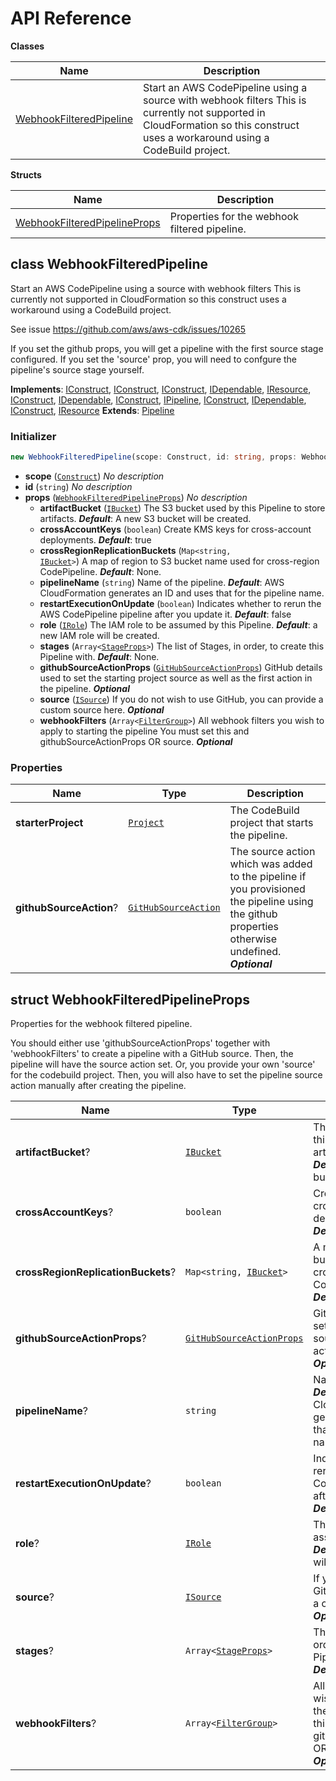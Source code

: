# API Reference

**Classes**

Name|Description
----|-----------
[WebhookFilteredPipeline](#webhook-filtered-pipeline-webhookfilteredpipeline)|Start an AWS CodePipeline using a source with webhook filters This is currently not supported in CloudFormation so this construct uses a workaround using a CodeBuild project.


**Structs**

Name|Description
----|-----------
[WebhookFilteredPipelineProps](#webhook-filtered-pipeline-webhookfilteredpipelineprops)|Properties for the webhook filtered pipeline.



## class WebhookFilteredPipeline  <a id="webhook-filtered-pipeline-webhookfilteredpipeline"></a>

Start an AWS CodePipeline using a source with webhook filters This is currently not supported in CloudFormation so this construct uses a workaround using a CodeBuild project.

See issue https://github.com/aws/aws-cdk/issues/10265

If you set the github props, you will get a pipeline with the first source
stage configured. If you set the 'source' prop, you will need to confgure the
pipeline's source stage yourself.

__Implements__: [IConstruct](#constructs-iconstruct), [IConstruct](#aws-cdk-core-iconstruct), [IConstruct](#constructs-iconstruct), [IDependable](#aws-cdk-core-idependable), [IResource](#aws-cdk-core-iresource), [IConstruct](#constructs-iconstruct), [IDependable](#aws-cdk-core-idependable), [IConstruct](#aws-cdk-core-iconstruct), [IPipeline](#aws-cdk-aws-codepipeline-ipipeline), [IConstruct](#constructs-iconstruct), [IDependable](#aws-cdk-core-idependable), [IConstruct](#aws-cdk-core-iconstruct), [IResource](#aws-cdk-core-iresource)
__Extends__: [Pipeline](#aws-cdk-aws-codepipeline-pipeline)

### Initializer




```ts
new WebhookFilteredPipeline(scope: Construct, id: string, props: WebhookFilteredPipelineProps)
```

* **scope** (<code>[Construct](#aws-cdk-core-construct)</code>)  *No description*
* **id** (<code>string</code>)  *No description*
* **props** (<code>[WebhookFilteredPipelineProps](#webhook-filtered-pipeline-webhookfilteredpipelineprops)</code>)  *No description*
  * **artifactBucket** (<code>[IBucket](#aws-cdk-aws-s3-ibucket)</code>)  The S3 bucket used by this Pipeline to store artifacts. __*Default*__: A new S3 bucket will be created.
  * **crossAccountKeys** (<code>boolean</code>)  Create KMS keys for cross-account deployments. __*Default*__: true
  * **crossRegionReplicationBuckets** (<code>Map<string, [IBucket](#aws-cdk-aws-s3-ibucket)></code>)  A map of region to S3 bucket name used for cross-region CodePipeline. __*Default*__: None.
  * **pipelineName** (<code>string</code>)  Name of the pipeline. __*Default*__: AWS CloudFormation generates an ID and uses that for the pipeline name.
  * **restartExecutionOnUpdate** (<code>boolean</code>)  Indicates whether to rerun the AWS CodePipeline pipeline after you update it. __*Default*__: false
  * **role** (<code>[IRole](#aws-cdk-aws-iam-irole)</code>)  The IAM role to be assumed by this Pipeline. __*Default*__: a new IAM role will be created.
  * **stages** (<code>Array<[StageProps](#aws-cdk-aws-codepipeline-stageprops)></code>)  The list of Stages, in order, to create this Pipeline with. __*Default*__: None.
  * **githubSourceActionProps** (<code>[GitHubSourceActionProps](#aws-cdk-aws-codepipeline-actions-githubsourceactionprops)</code>)  GitHub details used to set the starting project source as well as the first action in the pipeline. __*Optional*__
  * **source** (<code>[ISource](#aws-cdk-aws-codebuild-isource)</code>)  If you do not wish to use GitHub, you can provide a custom source here. __*Optional*__
  * **webhookFilters** (<code>Array<[FilterGroup](#aws-cdk-aws-codebuild-filtergroup)></code>)  All webhook filters you wish to apply to starting the pipeline You must set this and githubSourceActionProps OR source. __*Optional*__



### Properties


Name | Type | Description 
-----|------|-------------
**starterProject** | <code>[Project](#aws-cdk-aws-codebuild-project)</code> | The CodeBuild project that starts the pipeline.
**githubSourceAction**? | <code>[GitHubSourceAction](#aws-cdk-aws-codepipeline-actions-githubsourceaction)</code> | The source action which was added to the pipeline if you provisioned the pipeline using the github properties otherwise undefined.<br/>__*Optional*__



## struct WebhookFilteredPipelineProps  <a id="webhook-filtered-pipeline-webhookfilteredpipelineprops"></a>


Properties for the webhook filtered pipeline.

You should either use 'githubSourceActionProps' together with 'webhookFilters'
to create a pipeline with a GitHub source. Then, the pipeline will have the source action
set. Or, you provide your own 'source' for the codebuild project. Then, you will also have
to set the pipeline source action manually after creating the pipeline.



Name | Type | Description 
-----|------|-------------
**artifactBucket**? | <code>[IBucket](#aws-cdk-aws-s3-ibucket)</code> | The S3 bucket used by this Pipeline to store artifacts.<br/>__*Default*__: A new S3 bucket will be created.
**crossAccountKeys**? | <code>boolean</code> | Create KMS keys for cross-account deployments.<br/>__*Default*__: true
**crossRegionReplicationBuckets**? | <code>Map<string, [IBucket](#aws-cdk-aws-s3-ibucket)></code> | A map of region to S3 bucket name used for cross-region CodePipeline.<br/>__*Default*__: None.
**githubSourceActionProps**? | <code>[GitHubSourceActionProps](#aws-cdk-aws-codepipeline-actions-githubsourceactionprops)</code> | GitHub details used to set the starting project source as well as the first action in the pipeline.<br/>__*Optional*__
**pipelineName**? | <code>string</code> | Name of the pipeline.<br/>__*Default*__: AWS CloudFormation generates an ID and uses that for the pipeline name.
**restartExecutionOnUpdate**? | <code>boolean</code> | Indicates whether to rerun the AWS CodePipeline pipeline after you update it.<br/>__*Default*__: false
**role**? | <code>[IRole](#aws-cdk-aws-iam-irole)</code> | The IAM role to be assumed by this Pipeline.<br/>__*Default*__: a new IAM role will be created.
**source**? | <code>[ISource](#aws-cdk-aws-codebuild-isource)</code> | If you do not wish to use GitHub, you can provide a custom source here.<br/>__*Optional*__
**stages**? | <code>Array<[StageProps](#aws-cdk-aws-codepipeline-stageprops)></code> | The list of Stages, in order, to create this Pipeline with.<br/>__*Default*__: None.
**webhookFilters**? | <code>Array<[FilterGroup](#aws-cdk-aws-codebuild-filtergroup)></code> | All webhook filters you wish to apply to starting the pipeline You must set this and githubSourceActionProps OR source.<br/>__*Optional*__



